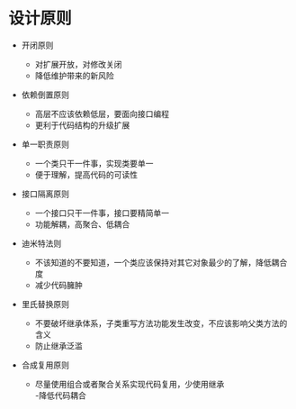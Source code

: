 # 设计原则

* 开闭原则	
	- 对扩展开放，对修改关闭	
	- 降低维护带来的新风险

* 依赖倒置原则	
	- 高层不应该依赖低层，要面向接口编程	
	- 更利于代码结构的升级扩展

* 单一职责原则	
	- 一个类只干一件事，实现类要单一	
	- 便于理解，提高代码的可读性

* 接口隔离原则	
	- 一个接口只干一件事，接口要精简单一	
	- 功能解耦，高聚合、低耦合

* 迪米特法则	
	- 不该知道的不要知道，一个类应该保持对其它对象最少的了解，降低耦合度	
	- 减少代码臃肿

* 里氏替换原则	
	- 不要破坏继承体系，子类重写方法功能发生改变，不应该影响父类方法的含义	
	- 防止继承泛滥
	
* 合成复用原则
	- 尽量使用组合或者聚合关系实现代码复用，少使用继承	
	-降低代码耦合